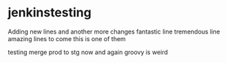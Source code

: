 # jenkinstesting

Adding new lines
and another
more changes
fantastic line
tremendous line
amazing lines to come
this is one of them


testing merge prod to stg now
and again
groovy is weird

